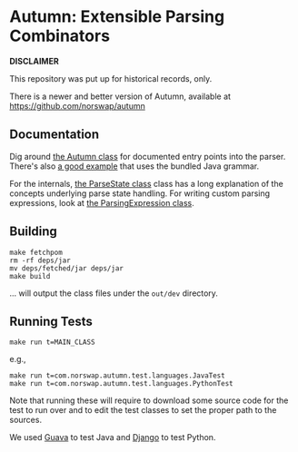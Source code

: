 # Autumn: Extensible Parsing Combinators

**DISCLAIMER**

This repository was put up for historical records, only.

There is a newer and better version of Autumn, available at
https://github.com/norswap/autumn

## Documentation

Dig around [the Autumn class][autumn] for documented entry
points into the parser. There's also [a good example][java-example] that uses
the bundled Java grammar.

For the internals, [the ParseState class][parse-state] class has a long
explanation of the concepts underlying parse state handling. For writing custom
parsing expressions, look at [the ParsingExpression class][parsing-exp].

[autumn]: https://github.com/norswap/autumn/blob/master/src/com/norswap/autumn/Autumn.java

[java-example]:
https://github.com/norswap/autumn/blob/master/src/com/norswap/autumn/test/languages/JavaTest.java

[parse-state]:
https://github.com/norswap/autumn/blob/master/src/com/norswap/autumn/parsing/state/ParseState.java

[parsing-exp]:
https://github.com/norswap/autumn/blob/master/src/com/norswap/autumn/parsing/ParsingExpression.java

## Building

    make fetchpom
    rm -rf deps/jar
    mv deps/fetched/jar deps/jar
    make build

... will output the class files under the `out/dev` directory.

## Running Tests

    make run t=MAIN_CLASS

e.g.,

    make run t=com.norswap.autumn.test.languages.JavaTest
    make run t=com.norswap.autumn.test.languages.PythonTest
    
Note that running these will require to download some source code for the test to run over and to
edit the test classes to set the proper path to the sources.

We used [Guava][guava] to test Java and [Django][django] to test Python.

[guava]: https://github.com/google/guava/releases/tag/v18.0-rc2
[django]: https://github.com/django/django/releases/tag/1.9
